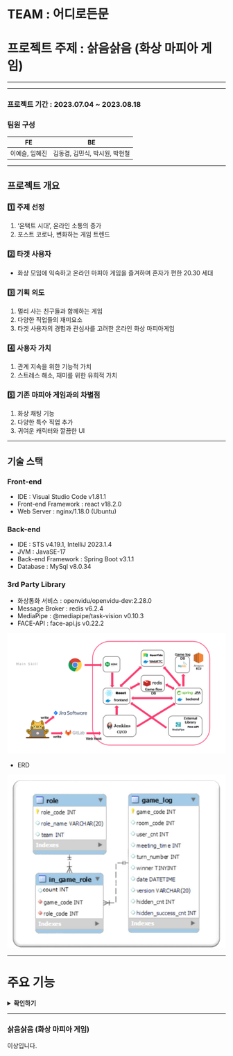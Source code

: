 # TEAM : 어디로든문

# 프로젝트 주제 : 삵음삵음 (화상 마피아 게임)

---
---

### 프로젝트 기간 : 2023.07.04 ~ 2023.08.18

### 팀원 구성

| FE | BE |
|:---:|:---:|
|이예슬, 임혜진 | 김동겸, 김민식, 박시원, 박현철 |

---

## 프로젝트 개요

### 1️⃣ 주제 선정

1. ‘온택트 시대’, 온라인 소통의 증가
2. 포스트 코로나, 변화하는 게임 트렌드

### 2️⃣ 타겟 사용자

- 화상 모임에 익숙하고 온라인 마피아 게임을 즐겨하며 혼자가 편한 20.30 세대

### 3️⃣ 기획 의도

1. 멀리 사는 친구들과 함께하는 게임
2. 다양한 직업들의 재미요소
3. 타겟 사용자의 경험과 관심사를 고려한 온라인 화상 마피아게임

### 4️⃣ 사용자 가치

1. 관계 지속을 위한 기능적 가치
2. 스트레스 해소, 재미를 위한 유희적 가치

### 5️⃣  기존 마피아 게임과의 차별점

1. 화상 채팅 기능
2. 다양한 특수 직업 추가
3. 귀여운 캐릭터와 깔끔한 UI

---

## 기술 스택

### Front-end

- IDE : Visual Studio Code v1.81.1
- Front-end Framework : react v18.2.0
- Web Server : nginx/1.18.0 (Ubuntu)

### Back-end

- IDE : STS v4.19.1, IntelliJ 2023.1.4
- JVM : JavaSE-17
- Back-end Framework : Spring Boot v3.1.1
- Database : MySql v8.0.34

### 3rd Party Library

- 화상통화 서비스 : openvidu/openvidu-dev:2.28.0
- Message Broker : redis v6.2.4
- MediaPipe : @mediapipe/task-vision v0.10.3
- FACE-API : face-api.js v0.22.2

![Untitled](%E1%84%85%E1%85%B5%E1%84%83%E1%85%B3%E1%84%86%E1%85%B5%20f781f652e85f4b11bf877814f0c2089a/Untitled.png)

- ERD

![Untitled](%E1%84%85%E1%85%B5%E1%84%83%E1%85%B3%E1%84%86%E1%85%B5%20f781f652e85f4b11bf877814f0c2089a/Untitled%201.png)

---

# 주요 기능

<details>
<summary>
    <b>확인하기</b>
</summary>

## 1. 게임시작 화면

![Untitled](%E1%84%85%E1%85%B5%E1%84%83%E1%85%B3%E1%84%86%E1%85%B5%20f781f652e85f4b11bf877814f0c2089a/Untitled%202.png)

A. ‘게임시작’ 버튼을 클릭하여 사용자 설정 페이지로 이동합니다.

## 2. 사용자 설정 및 게임방 접속

![Untitled](%E1%84%85%E1%85%B5%E1%84%83%E1%85%B3%E1%84%86%E1%85%B5%20f781f652e85f4b11bf877814f0c2089a/Untitled%203.png)

A. 카메라와 마이크 권한을 허용하여 게임을 준비합니다. (브라우저 팝업)

<aside>
⚠️ 카메라와 마이크가 정상적으로 연결이 되지 않았다면 게임방 접속이 되지 않습니다.

</aside>

B. 본인의 닉네임을 설정합니다. (최대 6자)

C. 게임방 접속 시 카메라, 마이크 상태를 설정합니다.

![Untitled](%E1%84%85%E1%85%B5%E1%84%83%E1%85%B3%E1%84%86%E1%85%B5%20f781f652e85f4b11bf877814f0c2089a/Untitled%204.png)

D. ‘게임 설명’ 버튼을 클릭하면, 게임 배경과 게임 방법을 볼 수 있습니다.

E-1. ‘방만들기’ 버튼을 클릭하면 게임방이 생성되고, 게임방 로비 페이지로 이동합니다.

E-2. 만약 게임방이 이미 생성된 상태라면, ‘방만들기’ 버튼 대신에 ‘입장하기’ 버튼이 시현됩니다.

## 3. 게임방 로비 화면

![asdfasdf.PNG](%E1%84%85%E1%85%B5%E1%84%83%E1%85%B3%E1%84%86%E1%85%B5%20f781f652e85f4b11bf877814f0c2089a/asdfasdf.png)

A. 화면의 왼쪽은 게임에 입장한 플레이어의 화상과 닉네임이 표시되고, 오른쪽 화면은 플레이 할 게임의 옵션을 설정할 수 있습니다.

B. ‘초대하기’ 버튼을 클릭하면 링크가 자동으로 복사됩니다. 링크를 공유하여 다른 플레이어를 게임에 초대합니다.

![invite.PNG](./%E1%84%85%E1%85%B5%E1%84%83%E1%85%B3%E1%84%86%E1%85%B5%20f781f652e85f4b11bf877814f0c2089a/invite.png)

C. 게임 설정 미니 직업카드에 마우스를 올리면 각 직업에 대한 자세한 설명을 볼 수 있습니다.

D. 플레이할 직업의 종류와 수, 회의시간을 설정하고 ‘게임시작’ 버튼을 클릭하여 게임을 시작합니다. 게임 시작을 위해선 아래 조건을 모두 만족해야하고, 만족하지 않을 시, 안내문이 팝업됩니다.

- 플레이어 수와 직업의 전체 수가 같아야 합니다.
- 삵이 2명 이상일 경우에만 탐정 직업을 추가할 수 있습니다.
- 삵의 수보다 시민의 수가 많아야 합니다.

## 4. 게임화면 [첫째 낮]

![Untitled](%E1%84%85%E1%85%B5%E1%84%83%E1%85%B3%E1%84%86%E1%85%B5%20f781f652e85f4b11bf877814f0c2089a/Untitled%205.png)

A. 게임이 시작되면, 본인 직업 카드가 슬라이드 되어 시현되고, 어떤 곳이든 클릭하여 없앨 수 있습니다.

B. 게임은 [낮] - [저녁] - [밤] 페이즈로 구성되고, 왼쪽 상단에는 현재 페이즈의 남은 시간이 표시됩니다.

![Untitled](%E1%84%85%E1%85%B5%E1%84%83%E1%85%B3%E1%84%86%E1%85%B5%20f781f652e85f4b11bf877814f0c2089a/Untitled%206.png)

C. 남은 시간 밑에는 차례대로 본인의 카메라 On/Off 설정 버튼, 마이크 On/Off 설정 버튼, 그리고 게임 로그 버튼이 있습니다. 

게임 로그 버튼을 클릭하면 알림 메시지의 기록을 확인할 수 있습니다.

D. 첫째 낮에는 투표가 불가능하여 ‘스킵하기’ 버튼을 통해, 모두가 동의할 경우 남은 시간과 상관없이 다음 페이즈로 넘어갈 수 있습니다.

## 5. 게임화면 [밤]

A. 밤 페이즈는 30초 간 진행됩니다. 밤 페이즈 동안에 각 직업들은 본인 능력을 사용할 수 있습니다.

B. 선택된 대상을 다시 선택 시 선택이 취소되고, ‘투표확정’ 또는 ‘스킵하기’ 버튼을 클릭할 경우 대상 선택이 확정됩니다. 대상 선택을 확정하지 않아도 모든 직업 공통적으로 마지막 선택 대상에게 능력이 발동합니다.

![IMG_8189.jpg](%E1%84%85%E1%85%B5%E1%84%83%E1%85%B3%E1%84%86%E1%85%B5%20f781f652e85f4b11bf877814f0c2089a/IMG_8189.jpg)

[삵] 서로의 화면을 보며 협의를 통해 사냥 대상을 선택합니다. 지목 대상은 다음날 낮에 사망합니다.

![Untitled](%E1%84%85%E1%85%B5%E1%84%83%E1%85%B3%E1%84%86%E1%85%B5%20f781f652e85f4b11bf877814f0c2089a/Untitled%207.png)

[경찰] 원하는 대상을 선택하여 다음날 낮에 삵 여부를 알 수 있습니다.

[탐정] 음성변조된 삵의 대화를 들을 수 있습니다.

[수의사] 선택된 대상이 삵의 목표였다면, 삵의 사냥이 실패합니다.

[냥아치] 선택된 대상을 다음날 낮 동안 음소거 시킵니다.

[심리학자] 선택된 대상을 다음날 낮 동안 감정 분석하여 실시간으로 확인합니다.

## 6. 게임화면 [낮 - 추방자 투표]

![Untitled](%E1%84%85%E1%85%B5%E1%84%83%E1%85%B3%E1%84%86%E1%85%B5%20f781f652e85f4b11bf877814f0c2089a/Untitled%208.png)

A. 이튿날 부터 카메라 화면 클릭을 통해 투표가 가능하고, 클릭된 대상의 투표수는 실시간으로 공유됩니다.

B. 공유된 투표 현황은 확정이 아니며, ‘투표확정’ 클릭 시 실제 투표수에 반영됩니다.

C. 스킵을 포함하여 모두가 투표를 확정하거나 시간이 종료되면, 결과에 따라 [저녁] 또는 [밤] 페이즈로 이동합니다. (최대 투표수가 1명일 경우 추방 대상 선정)

## 7. 게임화면 [낮 - 사냥당함]

![Untitled](%E1%84%85%E1%85%B5%E1%84%83%E1%85%B3%E1%84%86%E1%85%B5%20f781f652e85f4b11bf877814f0c2089a/Untitled%209.png)

A. 삵에게 지정된 대상은 [관전자]가 되고, 화면에서 제거됩니다. 

    관전자는 우측 하단 버튼을 통해 관전자 채팅이 가능합니다.

![Untitled](%E1%84%85%E1%85%B5%E1%84%83%E1%85%B3%E1%84%86%E1%85%B5%20f781f652e85f4b11bf877814f0c2089a/Untitled%2010.png)

## 8. 게임화면 [낮 - 히든미션]

![Untitled](%E1%84%85%E1%85%B5%E1%84%83%E1%85%B3%E1%84%86%E1%85%B5%20f781f652e85f4b11bf877814f0c2089a/Untitled%2011.png)

A. 삵에게 히든미션이 부과되면 직업 카드 하단에 손동작이 제시됩니다.

![Untitled](%E1%84%85%E1%85%B5%E1%84%83%E1%85%B3%E1%84%86%E1%85%B5%20f781f652e85f4b11bf877814f0c2089a/Untitled%2012.png)

B. 제시된 히든 미션을 낮 페이즈 동안 성공하지 못하면, 밤에 사냥을 할 수 없고, 히든 미션에 성공하면, 모두에게 히든 미션 성공 알림이 보내집니다.

## 9. 게임화면 [저녁 - 추방자 투표]

![123123.jpg](%E1%84%85%E1%85%B5%E1%84%83%E1%85%B3%E1%84%86%E1%85%B5%20f781f652e85f4b11bf877814f0c2089a/123123.jpg)

A. 추방 대상자는 화면 중앙으로 이동되고, 플레이어는 찬성/반대를 선택합니다.

B. 찬성 과반수의 경우 대상자는 추방되고, 그렇지 않을 경우 아무 일도 일어나지 않습니다.

## 10. 게임결과 화면

![image (11).png](%E1%84%85%E1%85%B5%E1%84%83%E1%85%B3%E1%84%86%E1%85%B5%20f781f652e85f4b11bf877814f0c2089a/image_(11).png)

A. 삵이 모두 추방될 경우 고양이팀의 승리, 고양이가 추방당하거나 사냥당해, 삵의 수와 같거나 적을 경우 삵의 승리가 되며 게임결과 화면이 시현됩니다.

B. ‘다시하기’ 버튼을 클릭하여 게임방 로비로 돌아가거나, ‘나가기’ 버튼을 통해 게임시작 화면으로 돌아갑니다.
</div>
</details>


---

### 삵음삵음 (화상 마피아 게임)

이상입니다.
